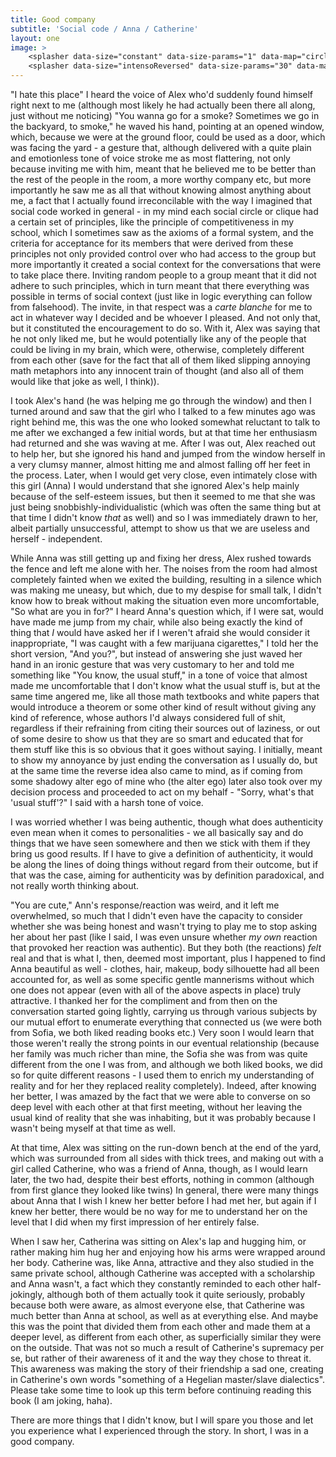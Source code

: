 ```yaml
---
title: Good company
subtitle: 'Social code / Anna / Catherine'
layout: one
image: >
    <splasher data-size="constant" data-size-params="1" data-map="circle" data-params="40"></splasher>
    <splasher data-size="intensoReversed" data-size-params="30" data-map="centerProximity" data-params="10"></splasher>
---
```


 <span class="voice-alex">"I hate this place" </span>I heard the voice of Alex who'd suddenly found himself right next to me (although most likely he had actually been there all along, just without me noticing)  <span class="voice-alex">"You wanna go for a smoke? Sometimes we go in the backyard, to smoke," </span>he waved his hand, pointing at an opened window, which, because we were at the ground floor, could be used as a door, which was facing the yard - a gesture that, although delivered with a quite plain and emotionless tone of voice stroke me as most flattering, not only because inviting me with him, meant that he believed me to be better than the rest of the people in the room, a more worthy company etc, but more importantly he saw me as all that without knowing almost anything about me, a fact that I actually found irreconcilable with the way I imagined that social code worked in general - in my mind each social circle or clique had a certain set of principles, like the principle of competitiveness in my school, which I sometimes saw as the axioms of a formal system, and the criteria for acceptance for its members that were derived from these principles not only provided control over who had access to the group but more importantly it created a social context for the conversations that were to take place there. Inviting random people to a group meant that it did not adhere to such principles, which in turn meant that there everything was possible in terms of social context (just like in logic everything can follow from falsehood). The invite, in that respect was a *carte blanche* for me to act in whatever way I decided and be whoever I pleased. And not only that, but it constituted the encouragement to do so. With it, Alex was saying that he not only liked me, but he would potentially like any of the people that could be living in my brain, which were, otherwise, completely different from each other (save for the fact that all of them liked slipping annoying math metaphors into any innocent train of thought (and also all of them would like that joke as well, I think)).

I took Alex's hand (he was helping me go through the window) and then I turned around and saw that the girl who I talked to a few minutes ago was right behind me, this was the one who looked somewhat reluctant to talk to me after we exchanged a few initial words, but at that time her enthusiasm had returned and she was waving at me. After I was out, Alex reached out to help her, but she ignored his hand and jumped from the window herself in a very clumsy manner, almost hitting me and almost falling off her feet in the process. Later, when I would get very close, even intimately close with this girl (Anna) I would understand that she ignored Alex's help mainly because of the self-esteem issues, but then it seemed to me that she was just being snobbishly-individualistic (which was often the same thing but at that time I didn't know *that* as well) and so I was immediately drawn to her, albeit partially unsuccessful, attempt to show us that we are useless and herself - independent. 

While Anna was still getting up and fixing her dress, Alex rushed towards the fence and left me alone with her. The noises from the room had almost completely fainted when we exited the building, resulting in a silence which was making me uneasy, but which, due to my despise for small talk, I didn't know how to break without making the situation even more uncomfortable,  <span class="voice-anna">"So what are you in for?"</span> I heard Anna's question which, if I were sat, would have made me jump from my chair, while also being exactly the kind of thing that *I* would have asked her if I weren't afraid she would consider it inappropriate,  <span class="voice-maxim">"I was caught with a few marijuana cigarettes," </span>I told her the short version, <span class="voice-maxim"> "And you?"</span>, but instead of answering she just waved her hand in an ironic gesture that was very customary to her and told me something like  <span class="voice-anna">"You know, the usual stuff," </span>in a tone of voice that almost made me uncomfortable that I don't know what the usual stuff is, but at the same time angered me, like all those math textbooks and white papers that would introduce a theorem or some other kind of result without giving any kind of reference, whose authors I'd always considered full of shit, regardless if their refraining from citing their sources out of laziness, or out of some desire to show us that they are so smart and educated that for them stuff like this is so obvious that it goes without saying. I initially, meant to show my annoyance by just ending the conversation as I usually do, but at the same time the reverse idea also came to mind, as if coming from some shadowy alter ego of mine who (the alter ego) later also took over my decision process and proceeded to act on my behalf -  <span class="voice-maxim">"Sorry, what's that 'usual stuff'?" </span>I said with a harsh tone of voice. 

I was worried whether I was being authentic, though what does authenticity even mean when it comes to personalities - we all basically say and do things that we have seen somewhere and then we stick with them if they bring us good results. If I have to give a definition of authenticity, it would be along the lines of doing things without regard from their outcome, but if that was the case, aiming for authenticity was by definition paradoxical, and not really worth thinking about.

 <span class="voice-anna">"You are cute," </span>Ann's response/reaction was weird, and it left me overwhelmed, so much that I didn't even have the capacity to consider whether she was being honest and wasn't trying to play me to stop asking her about her past (like I said, I was even unsure whether *my own* reaction that provoked her reaction was authentic). But they both (the reactions) *felt* real and that is what I, then, deemed most important, plus I happened to find Anna beautiful as well - clothes, hair, makeup, body silhouette had all been accounted for, as well as some specific gentle mannerisms without which one does not appear (even with all of the above aspects in place) truly attractive. I thanked her for the compliment and from then on the conversation started going lightly, carrying us through various subjects by our mutual effort to enumerate everything that connected us (we were both from Sofia, we both liked reading books etc.) Very soon I would learn that those weren't really the strong points in our eventual relationship (because her family was much richer than mine, the Sofia she was from was quite different from the one I was from, and although we both liked books, we did so for quite different reasons - I used them to enrich my understanding of reality and for her they replaced reality completely). Indeed, after knowing her better, I was amazed by the fact that we were able to converse on so deep level with each other at that first meeting, without her leaving the usual kind of reality that she was inhabiting, but it was probably because I wasn't being myself at that time as well.

At that time, Alex was sitting on the run-down bench at the end of the yard, which was surrounded from all sides with thick trees, and making out with a girl called Catherine, who was a friend of Anna, though, as I would learn later, the two had, despite their best efforts, nothing in common (although from first glance they looked like twins) In general, there were many things about Anna that I wish I knew her better before I had met her, but again if I knew her better, there would be no way for me to understand her on the level that I did when my first impression of her entirely false.

When I saw her, Catherina was sitting on Alex's lap and hugging him, or rather making him hug her and enjoying how his arms were wrapped around her body. Catherine was, like Anna, attractive and they also studied in the same private school, although Catherine was accepted with a scholarship and Anna wasn't, a fact which they constantly reminded to each other half-jokingly, although both of them actually took it quite seriously, probably because both were aware, as almost everyone else, that Catherine was much better than Anna at school, as well as at everything else. And maybe this was the point that divided them from each other and made them at a deeper level, as different from each other, as superficially similar they were on the outside. That was not so much a result of Catherine's supremacy per se, but rather of their awareness of it and the way they chose to threat it. This awareness was making the story of their friendship a sad one, creating in Catherine's own words "something of a Hegelian master/slave dialectics". Please take some time to look up this term before continuing reading this book (I am joking, haha).

There are more things that I didn't know, but I will spare you those and let you experience what I experienced through the story. In short, I was in a good company.
